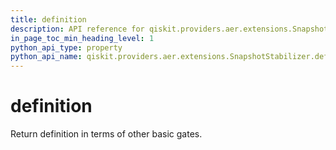 ```yaml
---
title: definition
description: API reference for qiskit.providers.aer.extensions.SnapshotStabilizer.definition
in_page_toc_min_heading_level: 1
python_api_type: property
python_api_name: qiskit.providers.aer.extensions.SnapshotStabilizer.definition
---
```


# definition

Return definition in terms of other basic gates.

